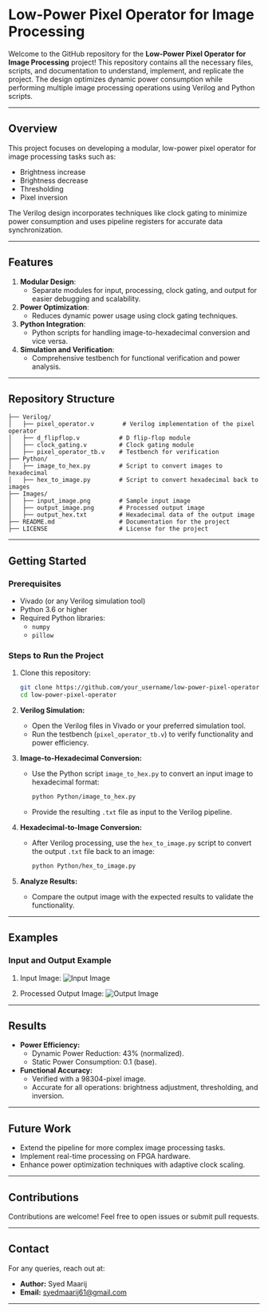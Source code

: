# Low-Power Pixel Operator for Image Processing

Welcome to the GitHub repository for the **Low-Power Pixel Operator for Image Processing** project! This repository contains all the necessary files, scripts, and documentation to understand, implement, and replicate the project. The design optimizes dynamic power consumption while performing multiple image processing operations using Verilog and Python scripts.

---

## Overview
This project focuses on developing a modular, low-power pixel operator for image processing tasks such as:

- Brightness increase
- Brightness decrease
- Thresholding
- Pixel inversion

The Verilog design incorporates techniques like clock gating to minimize power consumption and uses pipeline registers for accurate data synchronization.

---

## Features
1. **Modular Design**:
   - Separate modules for input, processing, clock gating, and output for easier debugging and scalability.
2. **Power Optimization**:
   - Reduces dynamic power usage using clock gating techniques.
3. **Python Integration**:
   - Python scripts for handling image-to-hexadecimal conversion and vice versa.
4. **Simulation and Verification**:
   - Comprehensive testbench for functional verification and power analysis.

---

## Repository Structure
```plaintext
├── Verilog/
│   ├── pixel_operator.v        # Verilog implementation of the pixel operator
│   ├── d_flipflop.v           # D flip-flop module
│   ├── clock_gating.v         # Clock gating module
│   ├── pixel_operator_tb.v    # Testbench for verification
├── Python/
│   ├── image_to_hex.py        # Script to convert images to hexadecimal
│   ├── hex_to_image.py        # Script to convert hexadecimal back to images
├── Images/
│   ├── input_image.png        # Sample input image
│   ├── output_image.png       # Processed output image
│   ├── output_hex.txt         # Hexadecimal data of the output image
├── README.md                  # Documentation for the project
├── LICENSE                    # License for the project
```

---

## Getting Started

### Prerequisites
- Vivado (or any Verilog simulation tool)
- Python 3.6 or higher
- Required Python libraries:
  - `numpy`
  - `pillow`

### Steps to Run the Project
1. Clone this repository:
   ```bash
   git clone https://github.com/your_username/low-power-pixel-operator.git
   cd low-power-pixel-operator
   ```

2. **Verilog Simulation:**
   - Open the Verilog files in Vivado or your preferred simulation tool.
   - Run the testbench (`pixel_operator_tb.v`) to verify functionality and power efficiency.

3. **Image-to-Hexadecimal Conversion:**
   - Use the Python script `image_to_hex.py` to convert an input image to hexadecimal format:
     ```bash
     python Python/image_to_hex.py
     ```
   - Provide the resulting `.txt` file as input to the Verilog pipeline.

4. **Hexadecimal-to-Image Conversion:**
   - After Verilog processing, use the `hex_to_image.py` script to convert the output `.txt` file back to an image:
     ```bash
     python Python/hex_to_image.py
     ```

5. **Analyze Results:**
   - Compare the output image with the expected results to validate the functionality.

---

## Examples
### Input and Output Example
1. Input Image:
   ![Input Image](Images/input_image.png)

2. Processed Output Image:
   ![Output Image](Images/output_image.png)

---

## Results
- **Power Efficiency:**
  - Dynamic Power Reduction: 43% (normalized).
  - Static Power Consumption: 0.1 (base).
- **Functional Accuracy:**
  - Verified with a 98304-pixel image.
  - Accurate for all operations: brightness adjustment, thresholding, and inversion.

---

## Future Work
- Extend the pipeline for more complex image processing tasks.
- Implement real-time processing on FPGA hardware.
- Enhance power optimization techniques with adaptive clock scaling.

---

## Contributions
Contributions are welcome! Feel free to open issues or submit pull requests.

---

## Contact
For any queries, reach out at:
- **Author:** Syed Maarij
- **Email:** syedmaarij61@gmail.com

---

